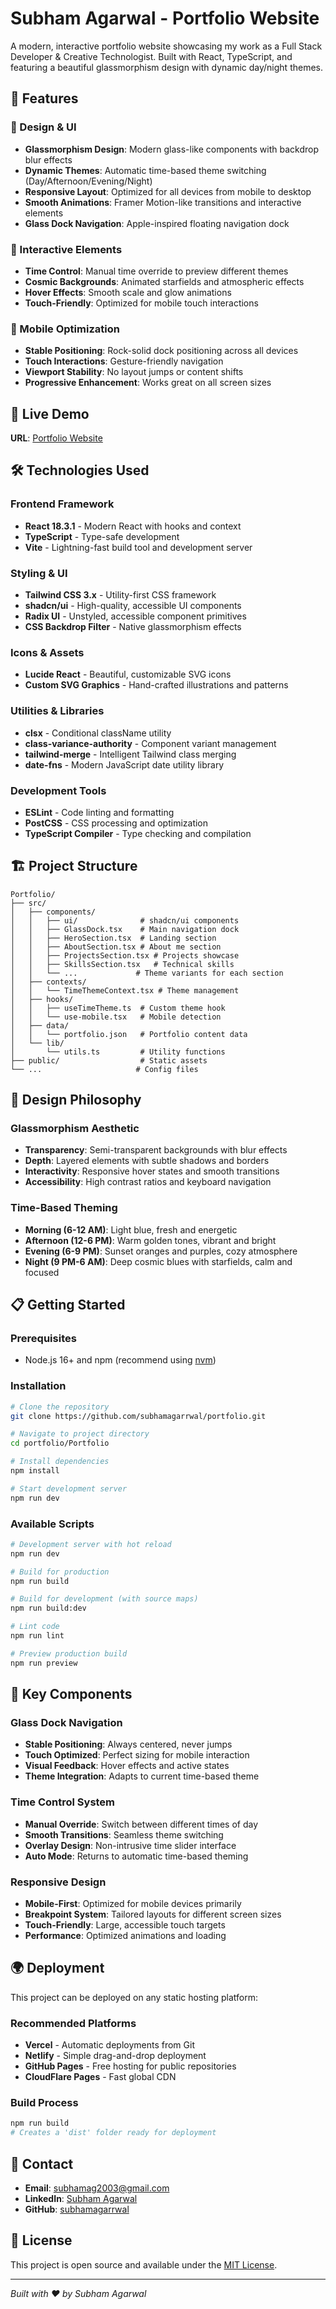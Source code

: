 # Subham Agarwal - Portfolio Website

A modern, interactive portfolio website showcasing my work as a Full Stack Developer & Creative Technologist. Built with React, TypeScript, and featuring a beautiful glassmorphism design with dynamic day/night themes.

## 🌟 Features

### 🎨 Design & UI
- **Glassmorphism Design**: Modern glass-like components with backdrop blur effects
- **Dynamic Themes**: Automatic time-based theme switching (Day/Afternoon/Evening/Night)
- **Responsive Layout**: Optimized for all devices from mobile to desktop
- **Smooth Animations**: Framer Motion-like transitions and interactive elements
- **Glass Dock Navigation**: Apple-inspired floating navigation dock

### 🎯 Interactive Elements
- **Time Control**: Manual time override to preview different themes
- **Cosmic Backgrounds**: Animated starfields and atmospheric effects
- **Hover Effects**: Smooth scale and glow animations
- **Touch-Friendly**: Optimized for mobile touch interactions

### 📱 Mobile Optimization
- **Stable Positioning**: Rock-solid dock positioning across all devices
- **Touch Interactions**: Gesture-friendly navigation
- **Viewport Stability**: No layout jumps or content shifts
- **Progressive Enhancement**: Works great on all screen sizes

## 🚀 Live Demo

**URL**: [Portfolio Website](https://your-portfolio-url.com)

## 🛠 Technologies Used

### Frontend Framework
- **React 18.3.1** - Modern React with hooks and context
- **TypeScript** - Type-safe development
- **Vite** - Lightning-fast build tool and development server

### Styling & UI
- **Tailwind CSS 3.x** - Utility-first CSS framework
- **shadcn/ui** - High-quality, accessible UI components
- **Radix UI** - Unstyled, accessible component primitives
- **CSS Backdrop Filter** - Native glassmorphism effects

### Icons & Assets
- **Lucide React** - Beautiful, customizable SVG icons
- **Custom SVG Graphics** - Hand-crafted illustrations and patterns

### Utilities & Libraries
- **clsx** - Conditional className utility
- **class-variance-authority** - Component variant management
- **tailwind-merge** - Intelligent Tailwind class merging
- **date-fns** - Modern JavaScript date utility library

### Development Tools
- **ESLint** - Code linting and formatting
- **PostCSS** - CSS processing and optimization
- **TypeScript Compiler** - Type checking and compilation

## 🏗 Project Structure

```
Portfolio/
├── src/
│   ├── components/
│   │   ├── ui/              # shadcn/ui components
│   │   ├── GlassDock.tsx    # Main navigation dock
│   │   ├── HeroSection.tsx  # Landing section
│   │   ├── AboutSection.tsx # About me section
│   │   ├── ProjectsSection.tsx # Projects showcase
│   │   ├── SkillsSection.tsx   # Technical skills
│   │   └── ...             # Theme variants for each section
│   ├── contexts/
│   │   └── TimeThemeContext.tsx # Theme management
│   ├── hooks/
│   │   ├── useTimeTheme.ts  # Custom theme hook
│   │   └── use-mobile.tsx   # Mobile detection
│   ├── data/
│   │   └── portfolio.json   # Portfolio content data
│   └── lib/
│       └── utils.ts         # Utility functions
├── public/                  # Static assets
└── ...                     # Config files
```

## 🎨 Design Philosophy

### Glassmorphism Aesthetic
- **Transparency**: Semi-transparent backgrounds with blur effects
- **Depth**: Layered elements with subtle shadows and borders
- **Interactivity**: Responsive hover states and smooth transitions
- **Accessibility**: High contrast ratios and keyboard navigation

### Time-Based Theming
- **Morning (6-12 AM)**: Light blue, fresh and energetic
- **Afternoon (12-6 PM)**: Warm golden tones, vibrant and bright
- **Evening (6-9 PM)**: Sunset oranges and purples, cozy atmosphere
- **Night (9 PM-6 AM)**: Deep cosmic blues with starfields, calm and focused

## 📋 Getting Started

### Prerequisites
- Node.js 16+ and npm (recommend using [nvm](https://github.com/nvm-sh/nvm))

### Installation

```sh
# Clone the repository
git clone https://github.com/subhamagarrwal/portfolio.git

# Navigate to project directory
cd portfolio/Portfolio

# Install dependencies
npm install

# Start development server
npm run dev
```

### Available Scripts

```sh
# Development server with hot reload
npm run dev

# Build for production
npm run build

# Build for development (with source maps)
npm run build:dev

# Lint code
npm run lint

# Preview production build
npm run preview
```

## 🎯 Key Components

### Glass Dock Navigation
- **Stable Positioning**: Always centered, never jumps
- **Touch Optimized**: Perfect sizing for mobile interaction
- **Visual Feedback**: Hover effects and active states
- **Theme Integration**: Adapts to current time-based theme

### Time Control System
- **Manual Override**: Switch between different times of day
- **Smooth Transitions**: Seamless theme switching
- **Overlay Design**: Non-intrusive time slider interface
- **Auto Mode**: Returns to automatic time-based theming

### Responsive Design
- **Mobile-First**: Optimized for mobile devices primarily
- **Breakpoint System**: Tailored layouts for different screen sizes
- **Touch-Friendly**: Large, accessible touch targets
- **Performance**: Optimized animations and loading

## 🌍 Deployment

This project can be deployed on any static hosting platform:

### Recommended Platforms
- **Vercel** - Automatic deployments from Git
- **Netlify** - Simple drag-and-drop deployment
- **GitHub Pages** - Free hosting for public repositories
- **CloudFlare Pages** - Fast global CDN

### Build Process
```sh
npm run build
# Creates a 'dist' folder ready for deployment
```

## 📧 Contact

- **Email**: subhamag2003@gmail.com
- **LinkedIn**: [Subham Agarwal](https://www.linkedin.com/in/subham-agarwal-99386222a/)
- **GitHub**: [subhamagarrwal](https://github.com/subhamagarrwal)

## 📄 License

This project is open source and available under the [MIT License](LICENSE).

---

*Built with ❤️ by Subham Agarwal*
